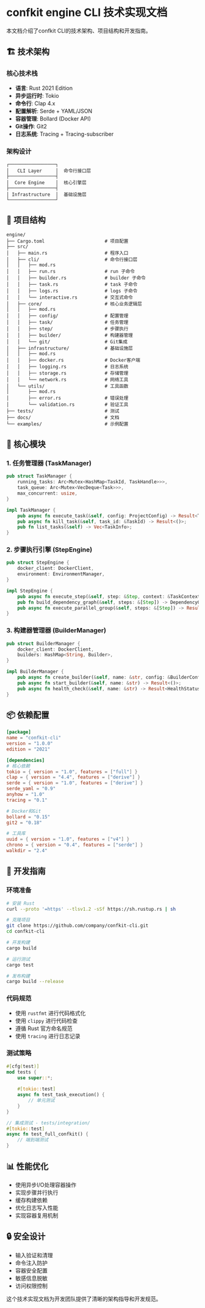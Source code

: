 # confkit engine CLI 技术实现文档

本文档介绍了confkit CLI的技术架构、项目结构和开发指南。

## 🏗️ 技术架构

### 核心技术栈

- **语言**: Rust 2021 Edition
- **异步运行时**: Tokio
- **命令行**: Clap 4.x
- **配置解析**: Serde + YAML/JSON
- **容器管理**: Bollard (Docker API)
- **Git操作**: Git2
- **日志系统**: Tracing + Tracing-subscriber

### 架构设计

```
┌─────────────────┐
│   CLI Layer     │  命令行接口层
├─────────────────┤
│  Core Engine    │  核心引擎层
├─────────────────┤
│ Infrastructure  │  基础设施层
└─────────────────┘
```

## 📁 项目结构

```
engine/
├── Cargo.toml                      # 项目配置
├── src/
│   ├── main.rs                     # 程序入口
│   ├── cli/                        # 命令行接口层
│   │   ├── mod.rs
│   │   ├── run.rs                  # run 子命令
│   │   ├── builder.rs              # builder 子命令
│   │   ├── task.rs                 # task 子命令
│   │   ├── logs.rs                 # logs 子命令
│   │   └── interactive.rs          # 交互式命令
│   ├── core/                       # 核心业务逻辑层
│   │   ├── mod.rs
│   │   ├── config/                 # 配置管理
│   │   ├── task/                   # 任务管理
│   │   ├── step/                   # 步骤执行
│   │   ├── builder/                # 构建器管理
│   │   └── git/                    # Git集成
│   ├── infrastructure/             # 基础设施层
│   │   ├── mod.rs
│   │   ├── docker.rs               # Docker客户端
│   │   ├── logging.rs              # 日志系统
│   │   ├── storage.rs              # 存储管理
│   │   └── network.rs              # 网络工具
│   └── utils/                      # 工具函数
│       ├── mod.rs
│       ├── error.rs                # 错误处理
│       └── validation.rs           # 验证工具
├── tests/                          # 测试
├── docs/                           # 文档
└── examples/                       # 示例配置
```

## 🔧 核心模块

### 1. 任务管理器 (TaskManager)

```rust
pub struct TaskManager {
    running_tasks: Arc<Mutex<HashMap<TaskId, TaskHandle>>>,
    task_queue: Arc<Mutex<VecDeque<Task>>>,
    max_concurrent: usize,
}

impl TaskManager {
    pub async fn execute_task(&self, config: ProjectConfig) -> Result<TaskResult>;
    pub async fn kill_task(&self, task_id: &TaskId) -> Result<()>;
    pub fn list_tasks(&self) -> Vec<TaskInfo>;
}
```

### 2. 步骤执行引擎 (StepEngine)

```rust
pub struct StepEngine {
    docker_client: DockerClient,
    environment: EnvironmentManager,
}

impl StepEngine {
    pub async fn execute_step(&self, step: &Step, context: &TaskContext) -> Result<StepResult>;
    pub fn build_dependency_graph(&self, steps: &[Step]) -> DependencyGraph;
    pub async fn execute_parallel_group(&self, steps: &[Step]) -> Result<Vec<StepResult>>;
}
```

### 3. 构建器管理器 (BuilderManager)

```rust
pub struct BuilderManager {
    docker_client: DockerClient,
    builders: HashMap<String, Builder>,
}

impl BuilderManager {
    pub async fn create_builder(&self, name: &str, config: &BuilderConfig) -> Result<()>;
    pub async fn start_builder(&self, name: &str) -> Result<()>;
    pub async fn health_check(&self, name: &str) -> Result<HealthStatus>;
}
```

## 📦 依赖配置

```toml
[package]
name = "confkit-cli"
version = "1.0.0"
edition = "2021"

[dependencies]
# 核心依赖
tokio = { version = "1.0", features = ["full"] }
clap = { version = "4.4", features = ["derive"] }
serde = { version = "1.0", features = ["derive"] }
serde_yaml = "0.9"
anyhow = "1.0"
tracing = "0.1"

# Docker和Git
bollard = "0.15"
git2 = "0.18"

# 工具库
uuid = { version = "1.0", features = ["v4"] }
chrono = { version = "0.4", features = ["serde"] }
walkdir = "2.4"
```

## 🚀 开发指南

### 环境准备

```bash
# 安装 Rust
curl --proto '=https' --tlsv1.2 -sSf https://sh.rustup.rs | sh

# 克隆项目
git clone https://github.com/company/confkit-cli.git
cd confkit-cli

# 开发构建
cargo build

# 运行测试
cargo test

# 发布构建
cargo build --release
```

### 代码规范

- 使用 `rustfmt` 进行代码格式化
- 使用 `clippy` 进行代码检查
- 遵循 Rust 官方命名规范
- 使用 `tracing` 进行日志记录

### 测试策略

```rust
#[cfg(test)]
mod tests {
    use super::*;
    
    #[tokio::test]
    async fn test_task_execution() {
        // 单元测试
    }
}

// 集成测试 - tests/integration/
#[tokio::test]
async fn test_full_confkit() {
    // 端到端测试
}
```

## 📊 性能优化

- 使用异步I/O处理容器操作
- 实现步骤并行执行
- 缓存构建依赖
- 优化日志写入性能
- 实现容器复用机制

## 🔒 安全设计

- 输入验证和清理
- 命令注入防护
- 容器安全配置
- 敏感信息脱敏
- 访问权限控制

这个技术实现文档为开发团队提供了清晰的架构指导和开发规范。